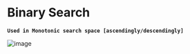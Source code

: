 # Binary Search
**`Used in Monotonic search space [ascendingly/descendingly]`**

![image](https://github.com/Abdelrhman-Sayed70/Competitive_Programming/assets/99830416/2eaa7c75-a6f8-49d9-bdfa-df9514fe87cd)
